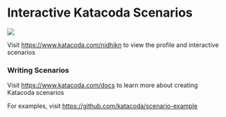 # Interactive Katacoda Scenarios

[![](http://shields.katacoda.com/katacoda/nidhikn/count.svg)](https://www.katacoda.com/nidhikn "Get your profile on Katacoda.com")

Visit https://www.katacoda.com/nidhikn to view the profile and interactive scenarios

### Writing Scenarios
Visit https://www.katacoda.com/docs to learn more about creating Katacoda scenarios

For examples, visit https://github.com/katacoda/scenario-example
